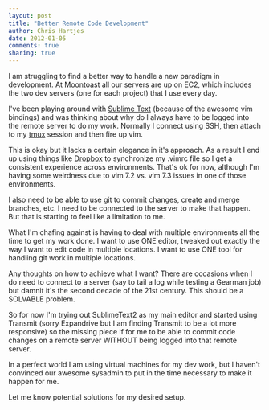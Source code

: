 ```yaml
---
layout: post
title: "Better Remote Code Development" 
author: Chris Hartjes
date: 2012-01-05
comments: true 
sharing: true 
---
```

I am struggling to find a better way to handle a new paradigm in development.
At [Moontoast](http://moontoast.com) all our servers are up on EC2, which
includes the two dev servers (one for each project) that I use every day.

I've been playing around with [Sublime Text](http://www.sublimetext.com)  (because of the awesome vim bindings)
and was thinking about why do I always have to be logged into the remote
server to do my work. Normally I connect using SSH, then attach to my [tmux](http://tmux.sourceforge.net)
session and then fire up vim.

This is okay but it lacks a certain elegance in it's approach. As a result
I end up using things like [Dropbox](http://dropbox.com) to synchronize my
.vimrc file so I get a consistent experience across environments. That's ok
for now, although I'm having some weirdness due to vim 7.2 vs. vim 7.3 issues
in one of those environments.

I also need to be able to use git to commit changes, create and merge branches, etc.
I need to be connected to the server to make that happen. But that is starting
to feel like a limitation to me. 

What I'm chafing against is having to deal with multiple environments all the time
to get my work done. I want to use ONE editor, tweaked out exactly the way I want
to edit code in multiple locations. I want to use ONE tool for handling git work
in multiple locations.

Any thoughts on how to achieve what I want? There are occasions when I do need to
connect to a server (say to tail a log while testing a Gearman job) but damnit
it's the second decade of the 21st century. This should be a SOLVABLE problem.

So for now I'm trying out SublimeText2 as my main editor and started using Transmit
(sorry Expandrive but I am finding Transmit to be a lot more responsive) so the
missing piece if for me to be able to commit code changes on a remote server
WITHOUT being logged into that remote server.

In a perfect world I am using virtual machines for my dev work, but I haven't convinced
our awesome sysadmin to put in the time necessary to make it happen for me.

Let me know potential solutions for my desired setup.
